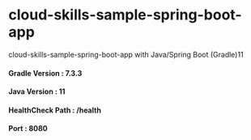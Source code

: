 # cloud-skills-sample-spring-boot-app
cloud-skills-sample-spring-boot-app with Java/Spring Boot (Gradle)11

#### Gradle Version : 7.3.3


#### Java Version : 11


#### HealthCheck Path : /health


#### Port : 8080


